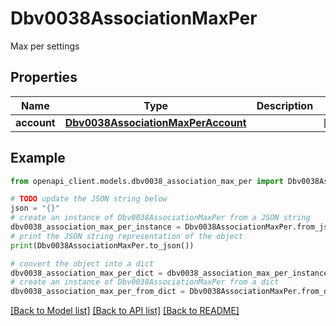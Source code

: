 # Dbv0038AssociationMaxPer

Max per settings

## Properties

Name | Type | Description | Notes
------------ | ------------- | ------------- | -------------
**account** | [**Dbv0038AssociationMaxPerAccount**](Dbv0038AssociationMaxPerAccount.md) |  | [optional] 

## Example

```python
from openapi_client.models.dbv0038_association_max_per import Dbv0038AssociationMaxPer

# TODO update the JSON string below
json = "{}"
# create an instance of Dbv0038AssociationMaxPer from a JSON string
dbv0038_association_max_per_instance = Dbv0038AssociationMaxPer.from_json(json)
# print the JSON string representation of the object
print(Dbv0038AssociationMaxPer.to_json())

# convert the object into a dict
dbv0038_association_max_per_dict = dbv0038_association_max_per_instance.to_dict()
# create an instance of Dbv0038AssociationMaxPer from a dict
dbv0038_association_max_per_from_dict = Dbv0038AssociationMaxPer.from_dict(dbv0038_association_max_per_dict)
```
[[Back to Model list]](../README.md#documentation-for-models) [[Back to API list]](../README.md#documentation-for-api-endpoints) [[Back to README]](../README.md)



